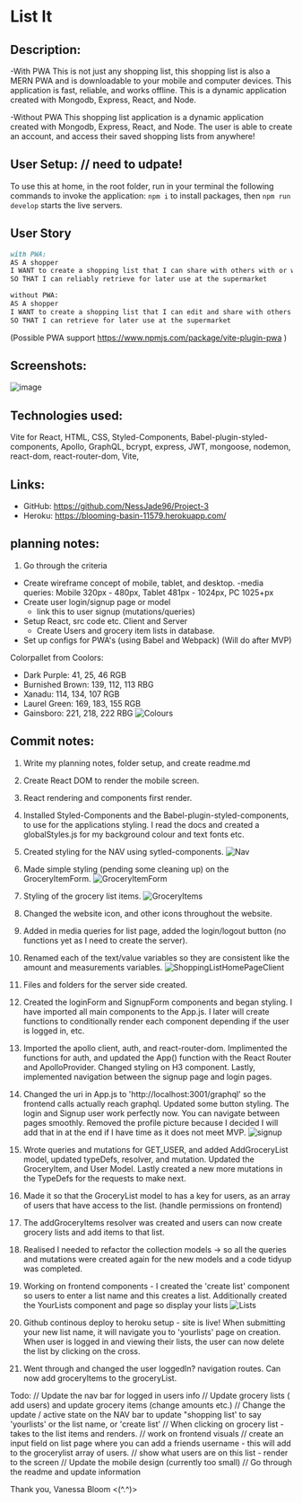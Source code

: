 # List It

## Description:

-With PWA
This is not just any shopping list, this shopping list is also a MERN PWA and is downloadable to your mobile and computer devices. This application is fast, reliable, and works offline. This is a dynamic application created with Mongodb, Express, React, and Node.

-Without PWA
This shopping list application is a dynamic application created with Mongodb, Express, React, and Node. The user is able to create an account, and access their saved shopping lists from anywhere!

## User Setup: // need to udpate!

To use this at home, in the root folder, run in your terminal the following commands to invoke the application:
`npm i` to install packages,
then `npm run develop` starts the live servers.

## User Story

```md
with PWA:
AS A shopper
I WANT to create a shopping list that I can share with others with or without an internet connection
SO THAT I can reliably retrieve for later use at the supermarket

without PWA:
AS A shopper
I WANT to create a shopping list that I can edit and share with others
SO THAT I can retrieve for later use at the supermarket
```

(Possible PWA support https://www.npmjs.com/package/vite-plugin-pwa )

## Screenshots:

![image](./assets/wireframe.PNG)

## Technologies used:

Vite for React, HTML, CSS, Styled-Components, Babel-plugin-styled-components, Apollo, GraphQL, bcrypt, express, JWT, mongoose, nodemon, react-dom, react-router-dom, Vite,

## Links:

- GitHub: https://github.com/NessJade96/Project-3
- Heroku: https://blooming-basin-11579.herokuapp.com/

## planning notes:

1. Go through the criteria

- Create wireframe concept of mobile, tablet, and desktop.
  -media queries: Mobile 320px - 480px, Tablet 481px - 1024px, PC 1025+px
- Create user login/signup page or model
  - link this to user signup (mutations/queries)
- Setup React, src code etc. Client and Server
  - Create Users and grocery item lists in database.
- Set up configs for PWA's (using Babel and Webpack) (Will do after MVP)

Colorpallet from Coolors:

- Dark Purple: 41, 25, 46 RGB
- Burnished Brown: 139, 112, 113 RBG
- Xanadu: 114, 134, 107 RGB
- Laurel Green: 169, 183, 155 RGB
- Gainsboro: 221, 218, 222 RBG
  ![Colours](./assets/Colour%20Theme.jpg)

## Commit notes:

1. Write my planning notes, folder setup, and create readme.md

2. Create React DOM to render the mobile screen.

3. React rendering and components first render.

4. Installed Styled-Components and the Babel-plugin-styled-components, to use for the applications styling. I read the docs and created a globalStyles.js for my background colour and text fonts etc.

5. Created styling for the NAV using sytled-components.
   ![Nav](./assets/Mobile-Nav-Style.jpg)

6. Made simple styling (pending some cleaning up) on the GroceryItemForm.
   ![GroceryItemForm](./assets/GroceryItemForm-styling.jpg)

7. Styling of the grocery list items.
   ![GroceryItems](./assets/GroceryListItems.jpg)

8. Changed the website icon, and other icons throughout the website.

9. Added in media queries for list page, added the login/logout button (no functions yet as I need to create the server).

10. Renamed each of the text/value variables so they are consistent like the amount and measurements variables.
    ![ShoppingListHomePageClient](./assets/MVP%20of%20grocery%20list%20CLIENT.jpg)

11. Files and folders for the server side created.

12. Created the loginForm and SignupForm components and began styling. I have imported all main components to the App.js. I later will create functions to conditionally render each component depending if the user is logged in, etc.

13. Imported the apollo client, auth, and react-router-dom. Implimented the functions for auth, and updated the App() function with the React Router and ApolloProvider. Changed styling on H3 component. Lastly, implemented navigation between the signup page and login pages.

14. Changed the uri in App.js to 'http://localhost:3001/graphql' so the frontend calls actually reach graphql. Updated some button styling. The login and Signup user work perfectly now. You can navigate between pages smoothly. Removed the profile picture because I decided I will add that in at the end if I have time as it does not meet MVP.
    ![signup](./assets/Signup%20page.jpg)

15. Wrote queries and mutations for GET_USER, and added AddGroceryList model, updated typeDefs, resolver, and mutation. Updated the GroceryItem, and User Model. Lastly created a new more mutations in the TypeDefs for the requests to make next.

16. Made it so that the GroceryList model to has a key for users, as an array of users that have access to the list. (handle permissions on frontend)

17. The addGroceryItems resolver was created and users can now create grocery lists and add items to that list.

18. Realised I needed to refactor the collection models -> so all the queries and mutations were created again for the new models and a code tidyup was completed.

19. Working on frontend components - I created the 'create list' component so users to enter a list name and this creates a list. Additionally created the YourLists component and page so display your lists
    ![Lists](./assets/YourLists.jpg)

20. Github continous deploy to heroku setup - site is live! When submitting your new list name, it will navigate you to 'yourlists' page on creation. When user is logged in and viewing their lists, the user can now delete the list by clicking on the cross.

21. Went through and changed the user loggedIn? navigation routes. Can now add groceryItems to the groceryList.

Todo:
// Update the nav bar for logged in users info
// Update grocery lists ( add users) and update grocery items (change amounts etc.)
// Change the update / active state on the NAV bar to update "shopping list' to say 'yourlists' or the list name, or 'create list'
// When clicking on grocery list - takes to the list items and renders.
// work on frontend visuals
// create an input field on list page where you can add a friends username - this will add to the grocerylist array of users.
// show what users are on this list - render to the screen
// Update the mobile design (currently too small)
// Go through the readme and update information

Thank you, Vanessa Bloom <(^.^)>
